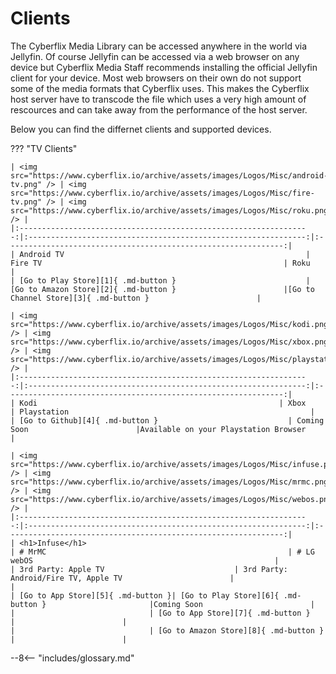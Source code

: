 # Clients
The Cyberflix Media Library can be accessed anywhere in the world via Jellyfin. Of course Jellyfin can be accessed via a web browser on any device but Cyberflix Media Staff recommends installing the official Jellyfin client for your device. Most web browsers on their own do not support some of the media formats that Cyberflix uses. This makes the Cyberflix host server have to transcode the file which uses a very high amount of rescources and can take away from the performance of the host server.

Below you can find the differnet clients and supported devices.

??? "TV Clients"

    | <img src="https://www.cyberflix.io/archive/assets/images/Logos/Misc/android-tv.png" /> | <img src="https://www.cyberflix.io/archive/assets/images/Logos/Misc/fire-tv.png" /> | <img src="https://www.cyberflix.io/archive/assets/images/Logos/Misc/roku.png" /> |
    |:-----------------------------------------------------------------:|:--------------------------------------------------------------:|:--------------------------------------------------------------:|
    | Android TV                                                      | Fire TV                                                      | Roku                                                      |
    | [Go to Play Store][1]{ .md-button }                             | [Go to Amazon Store][2]{ .md-button }                        |[Go to Channel Store][3]{ .md-button }                        |
    
    | <img src="https://www.cyberflix.io/archive/assets/images/Logos/Misc/kodi.png" /> | <img src="https://www.cyberflix.io/archive/assets/images/Logos/Misc/xbox.png" /> | <img src="https://www.cyberflix.io/archive/assets/images/Logos/Misc/playstation.png" /> |
    |:-----------------------------------------------------------------:|:--------------------------------------------------------------:|:--------------------------------------------------------------:|
    | Kodi                                                      | Xbox                                                      | Playstation                                                      |
    | [Go to Github][4]{ .md-button }                             | Coming Soon                        |Available on your Playstation Browser                        |
    
    | <img src="https://www.cyberflix.io/archive/assets/images/Logos/Misc/infuse.png" /> | <img src="https://www.cyberflix.io/archive/assets/images/Logos/Misc/mrmc.png" /> | <img src="https://www.cyberflix.io/archive/assets/images/Logos/Misc/webos.png" /> |
    |:-----------------------------------------------------------------:|:--------------------------------------------------------------:|:--------------------------------------------------------------:|
    | <h1>Infuse</h1>                                                      | # MrMC                                                      | # LG webOS                                                      |
    | 3rd Party: Apple TV                             | 3rd Party: Android/Fire TV, Apple TV                        |                        |
    | [Go to App Store][5]{ .md-button }| [Go to Play Store][6]{ .md-button }                       |Coming Soon                        |
    |                              | [Go to App Store][7]{ .md-button }                        |                        |
    |                              | [Go to Amazon Store][8]{ .md-button }                        |                        |



[1]: https://play.google.com/store/apps/details?id=org.jellyfin.androidtv
[2]: https://www.amazon.com/gp/aw/d/B07TX7Z725
[3]: https://channelstore.roku.com/details/592369/jellyfin
[4]: https://github.com/jellyfin/jellyfin-kodi
[5]: https://apps.apple.com/app/id1136220934?mt=8
[6]: https://play.google.com/store/apps/details?id=tv.mrmc.mrmc
[7]: https://itunes.apple.com/us/app/mrmc/id1059536415?mt=8
[8]: https://www.amazon.com/gp/product/B01ENT3I1Q/ref=mas_pm_mrmc

--8<-- "includes/glossary.md"
